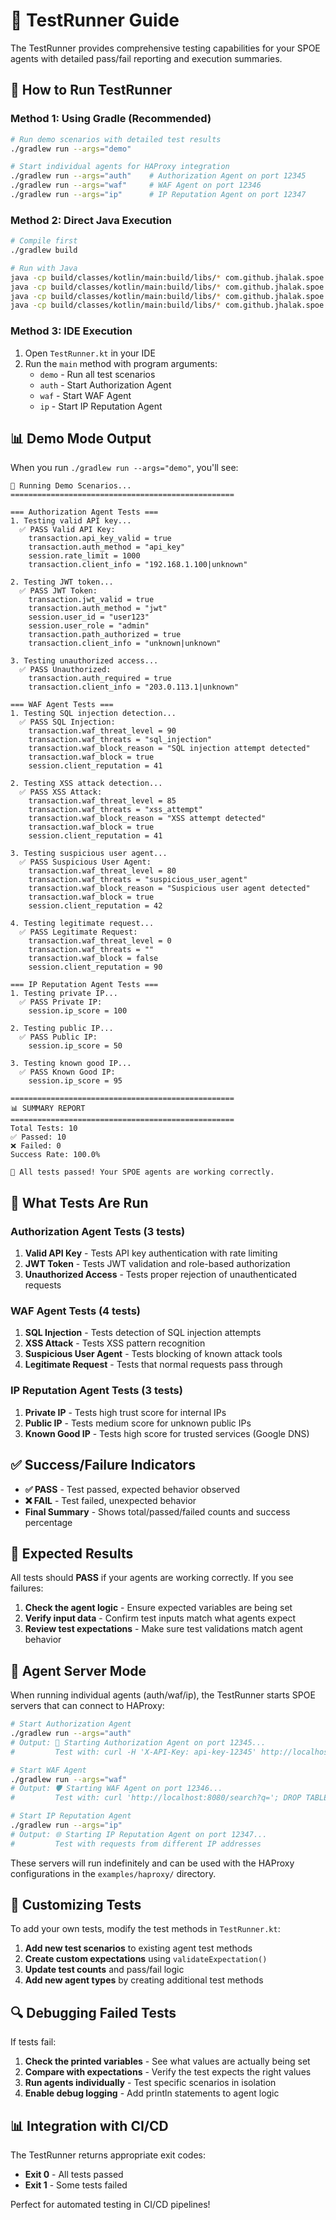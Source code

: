 # 🧪 TestRunner Guide

The TestRunner provides comprehensive testing capabilities for your SPOE agents with detailed pass/fail reporting and execution summaries.

## 🚀 How to Run TestRunner

### Method 1: Using Gradle (Recommended)

```bash
# Run demo scenarios with detailed test results
./gradlew run --args="demo"

# Start individual agents for HAProxy integration
./gradlew run --args="auth"    # Authorization Agent on port 12345
./gradlew run --args="waf"     # WAF Agent on port 12346
./gradlew run --args="ip"      # IP Reputation Agent on port 12347
```

### Method 2: Direct Java Execution

```bash
# Compile first
./gradlew build

# Run with Java
java -cp build/classes/kotlin/main:build/libs/* com.github.jhalak.spoe.examples.TestRunner demo
java -cp build/classes/kotlin/main:build/libs/* com.github.jhalak.spoe.examples.TestRunner auth
java -cp build/classes/kotlin/main:build/libs/* com.github.jhalak.spoe.examples.TestRunner waf
java -cp build/classes/kotlin/main:build/libs/* com.github.jhalak.spoe.examples.TestRunner ip
```

### Method 3: IDE Execution

1. Open `TestRunner.kt` in your IDE
2. Run the `main` method with program arguments:
   - `demo` - Run all test scenarios
   - `auth` - Start Authorization Agent
   - `waf` - Start WAF Agent  
   - `ip` - Start IP Reputation Agent

## 📊 Demo Mode Output

When you run `./gradlew run --args="demo"`, you'll see:

```
🧪 Running Demo Scenarios...
==================================================

=== Authorization Agent Tests ===
1. Testing valid API key...
  ✅ PASS Valid API Key:
    transaction.api_key_valid = true
    transaction.auth_method = "api_key"
    session.rate_limit = 1000
    transaction.client_info = "192.168.1.100|unknown"

2. Testing JWT token...
  ✅ PASS JWT Token:
    transaction.jwt_valid = true
    transaction.auth_method = "jwt"
    session.user_id = "user123"
    session.user_role = "admin"
    transaction.path_authorized = true
    transaction.client_info = "unknown|unknown"

3. Testing unauthorized access...
  ✅ PASS Unauthorized:
    transaction.auth_required = true
    transaction.client_info = "203.0.113.1|unknown"

=== WAF Agent Tests ===
1. Testing SQL injection detection...
  ✅ PASS SQL Injection:
    transaction.waf_threat_level = 90
    transaction.waf_threats = "sql_injection"
    transaction.waf_block_reason = "SQL injection attempt detected"
    transaction.waf_block = true
    session.client_reputation = 41

2. Testing XSS attack detection...
  ✅ PASS XSS Attack:
    transaction.waf_threat_level = 85
    transaction.waf_threats = "xss_attempt"
    transaction.waf_block_reason = "XSS attempt detected"
    transaction.waf_block = true
    session.client_reputation = 41

3. Testing suspicious user agent...
  ✅ PASS Suspicious User Agent:
    transaction.waf_threat_level = 80
    transaction.waf_threats = "suspicious_user_agent"
    transaction.waf_block_reason = "Suspicious user agent detected"
    transaction.waf_block = true
    session.client_reputation = 42

4. Testing legitimate request...
  ✅ PASS Legitimate Request:
    transaction.waf_threat_level = 0
    transaction.waf_threats = ""
    transaction.waf_block = false
    session.client_reputation = 90

=== IP Reputation Agent Tests ===
1. Testing private IP...
  ✅ PASS Private IP:
    session.ip_score = 100

2. Testing public IP...
  ✅ PASS Public IP:
    session.ip_score = 50

3. Testing known good IP...
  ✅ PASS Known Good IP:
    session.ip_score = 95

==================================================
📊 SUMMARY REPORT
==================================================
Total Tests: 10
✅ Passed: 10
❌ Failed: 0
Success Rate: 100.0%

🎉 All tests passed! Your SPOE agents are working correctly.
```

## 🧪 What Tests Are Run

### Authorization Agent Tests (3 tests)
1. **Valid API Key** - Tests API key authentication with rate limiting
2. **JWT Token** - Tests JWT validation and role-based authorization
3. **Unauthorized Access** - Tests proper rejection of unauthenticated requests

### WAF Agent Tests (4 tests)
1. **SQL Injection** - Tests detection of SQL injection attempts
2. **XSS Attack** - Tests XSS pattern recognition
3. **Suspicious User Agent** - Tests blocking of known attack tools
4. **Legitimate Request** - Tests that normal requests pass through

### IP Reputation Agent Tests (3 tests)
1. **Private IP** - Tests high trust score for internal IPs
2. **Public IP** - Tests medium score for unknown public IPs
3. **Known Good IP** - Tests high score for trusted services (Google DNS)

## ✅ Success/Failure Indicators

- **✅ PASS** - Test passed, expected behavior observed
- **❌ FAIL** - Test failed, unexpected behavior
- **Final Summary** - Shows total/passed/failed counts and success percentage

## 🎯 Expected Results

All tests should **PASS** if your agents are working correctly. If you see failures:

1. **Check the agent logic** - Ensure expected variables are being set
2. **Verify input data** - Confirm test inputs match what agents expect
3. **Review test expectations** - Make sure test validations match agent behavior

## 🔧 Agent Server Mode

When running individual agents (auth/waf/ip), the TestRunner starts SPOE servers that can connect to HAProxy:

```bash
# Start Authorization Agent
./gradlew run --args="auth"
# Output: 🔐 Starting Authorization Agent on port 12345...
#         Test with: curl -H 'X-API-Key: api-key-12345' http://localhost:8080/api/users

# Start WAF Agent  
./gradlew run --args="waf"
# Output: 🛡️ Starting WAF Agent on port 12346...
#         Test with: curl 'http://localhost:8080/search?q='; DROP TABLE users; --'

# Start IP Reputation Agent
./gradlew run --args="ip"
# Output: 🌐 Starting IP Reputation Agent on port 12347...
#         Test with requests from different IP addresses
```

These servers will run indefinitely and can be used with the HAProxy configurations in the `examples/haproxy/` directory.

## 📝 Customizing Tests

To add your own tests, modify the test methods in `TestRunner.kt`:

1. **Add new test scenarios** to existing agent test methods
2. **Create custom expectations** using `validateExpectation()`
3. **Update test counts** and pass/fail logic
4. **Add new agent types** by creating additional test methods

## 🔍 Debugging Failed Tests

If tests fail:

1. **Check the printed variables** - See what values are actually being set
2. **Compare with expectations** - Verify the test expects the right values
3. **Run agents individually** - Test specific scenarios in isolation
4. **Enable debug logging** - Add println statements to agent logic

## 📊 Integration with CI/CD

The TestRunner returns appropriate exit codes:
- **Exit 0** - All tests passed
- **Exit 1** - Some tests failed

Perfect for automated testing in CI/CD pipelines!